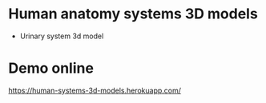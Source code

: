 # Human anatomy systems 3D models
* Urinary system 3d model

# Demo online 
https://human-systems-3d-models.herokuapp.com/ 
